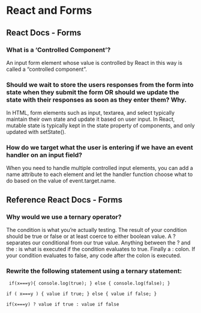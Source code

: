 # React and Forms
## React Docs - Forms

### What is a ‘Controlled Component’?

An input form element whose value is controlled by React in this way is called a “controlled component”.

### Should we wait to store the users responses from the form into state when they submit the form OR should we update the state with their responses as soon as they enter them? Why.

In HTML, form elements such as input, textarea, and select typically maintain their own state and update it based on user input. 
In React, mutable state is typically kept in the state property of components, and only updated with setState().


### How do we target what the user is entering if we have an event handler on an input field?

When you need to handle multiple controlled input elements, you can add a name attribute to each element and let the handler function choose what to do based on the value of event.target.name.

## Reference React Docs - Forms


### Why would we use a ternary operator?

The condition is what you’re actually testing. The result of your condition should be true or false or at least coerce to either boolean value. A ? separates our conditional from our true value. Anything between the ? and the : is what is executed if the condition evaluates to true. Finally a : colon. If your condition evaluates to false, any code after the colon is executed.

### Rewrite the following statement using a ternary statement:
~~~
 if(x===y){ console.log(true); } else { console.log(false); }

if ( x===y ) { value if true; } else { value if false; }

if(x===y) ? value if true : value if false

~~~

